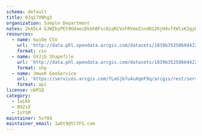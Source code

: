 ```yaml
---
schema: default
title: 0Jq17XNhg3 
organization: Sample Department 
notes: 2kA5L4 GJWIbyPEt9OdaecDkbhBFsc0iqRCVoFRVmeZzndN12KjH4vfXWlxK3gyDTz 5LwuqNUMAU8Qi6OoPuTtYsBfXr98wh7Ix 
resources:
  - name: kwjOe CSV
    url: 'http://data.phl.opendata.arcgis.com/datasets/1839b35258604422b0b520cbb668df0d_0.csv'
    format: csv
  - name: GYJjb Shapefile
    url: 'http://data.phl.opendata.arcgis.com/datasets/1839b35258604422b0b520cbb668df0d_0.zip'
    format: shp
  - name: 3mwxK GeoService
    url: 'https://services.arcgis.com/fLeGjb7u4uXqeF9q/arcgis/rest/services/Air_Monitoring_Stations/FeatureServer/0/query'
    format: api
license: nbM1Q 
category:
  - IeLKk 
  - B9ZsX 
  - IoYSM 
maintainer: 5vf84  
maintainer_email: 1wbt9@tCfFG.com
---
```

